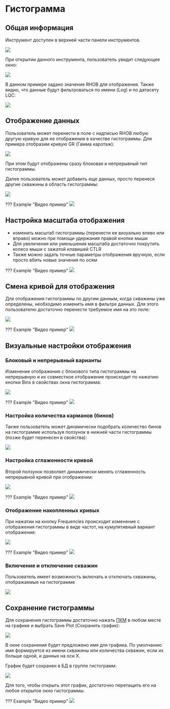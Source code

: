 
# Гистограмма

## Общая информация

Инструмент доступен в верхней части панели инструментов.

![](histogram_img/HistogramOnRibbon.png)


При открытии данного инструмента, пользователь увидит следующее окно:

![](histogram_img/Histogram_CommonView.png)

В данном примере задано значение RHOB для отображения. Также видно, что данные будут фильтроваться по имени (Log) и по датасету LQC:

![](histogram_img/X_VarDefinition.png)

## Отображение данных

Пользователь может перенести в поле с надписью RHOB любую другую кривую для ее отображения в качестве гистограммы. Для примера отобразим кривую GR (Гамма каротаж):

![](histogram_img/GammaRaySingleWell.png)

При этом будут отображены сразу блоковая и непрерывный тип гистограммы.

Далее пользователь может добавить еще данных, просто перенеся другие скважины в область гистограммы:

![](histogram_img/AddWellsToHistogram.png)

??? Example "Видео пример"
	![](histogram_img/AddDataToHistogram.gif)


## Настройка масштаба отображения

+ изменить масштаб гистограммы (перенести ее визуально влево или вправо) можно при помощи удержания правой кнопки мыши
+ Для увеличения или уменьшения масштаба достаточно покрутить колесо мыши с зажатой клавишей CTLR
+ Также можно задать точные параметры отображения вручную, если просто вбить новые значения по осям

??? Example "Видео пример"
	![](histogram_img/ChangeView.gif)


## Смена кривой для отображения

Для отображения гистограммы по другим данным, когда скважины уже определены, необходимо изменить имя в фильтре данных. Для этого пользователю достаточно перенести требуемое имя на это поле:

![](histogram_img/ChangeLog.png)

??? Example "Видео пример"
	![](histogram_img/ChangeLogs.gif)


## Визуальные настройки отображения

### Блоковый и непрерывный варианты

Изменение отображения с блокового типа гистограммы на непрерывную и их совместное отображение происходит по нажатию кнопки Bins в свойствах окна гистограмма:

![](histogram_img/Bins_Lines.png)

??? Example "Видео пример"
	![](histogram_img/Bins_Lines.gif)


### Настройка количества карманов (бинов)

Также пользователь может динамически подобрать количество бинов на гистограмме используя ползунок в нижней части гистограммы (позже будет перенесен в свойства):

![](histogram_img/AdjustBinsCount.png)


###  Настройка сглаженности кривой

Второй ползунок позволяет динамически менять сглаженность непрерывной кривой при отображении:

![](histogram_img/AdjustSmoothness.png)

??? Example "Видео пример"
	![](histogram_img/AdjustSmoothness.gif)

### Отображение накопленных кривых

При нажатии на кнопку Frequencies происходит изменение с отображения гистограммы в виде частот, на кумулятивный вариант отображения:

![](histogram_img/Frequencies_Cumulat.png)

??? Example "Видео пример"
	![](histogram_img/Frequencies_Cumulat.gif)


### Включение и отключение скважин

Пользователь имеет возможность включать и отключать скважины, отображаемые на гистограмме

![](histogram_img/Wells_OnOff.png)


## Сохранение гистограммы

Для сохранения гистограммы достаточно нажать [ПКМ](../../terms/basics/ПКМ.md) в любом месте на графике и выбрать Save Plot (Сохранить график):

![](histogram_img/Histogram_Save.png)

В окне сохранения будет предложено имя для графика. По умолчанию имя формируется из имени скважины или количества скважин, если их больше одной, и данных на оси X.

График будет сохранен в БД в группе гистограмм:

![](histogram_img/Historgramm_savedDB.png)

Для того, чтобы открыть этот график, достаточно перетащить его на любое открытое окно гистограммы.

??? Example "Видео пример"
	![](histogram_img/Historgramm_restore.gif)